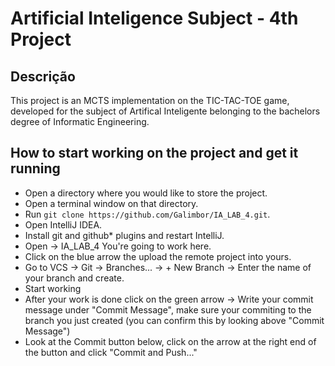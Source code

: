 # Artificial Inteligence Subject - 4th Project 

## Descrição
This project is an MCTS implementation on the TIC-TAC-TOE game, developed for the subject of Artifical Inteligente belonging to the bachelors degree of Informatic Engineering.

## How to start working on the project and get it running

+ Open a directory where you would like to store the project.
+ Open a terminal window on that directory.
+ Run `git clone https://github.com/Galimbor/IA_LAB_4.git`.
+ Open IntelliJ IDEA.
+ Install git and github* plugins and restart IntelliJ.
+ Open -> IA_LAB_4    You're going to work here.
+ Click on the blue arrow the upload the remote project into yours.
+ Go to VCS -> Git -> Branches... -> + New Branch -> Enter the name of your branch and create.
+ Start working
+ After your work is done click on the green arrow -> Write your commit message under "Commit Message", make sure your commiting to the branch you just created (you can confirm this by looking above "Commit Message")
+ Look at the Commit button below, click on the arrow at the right end of the button and click "Commit and Push..."

